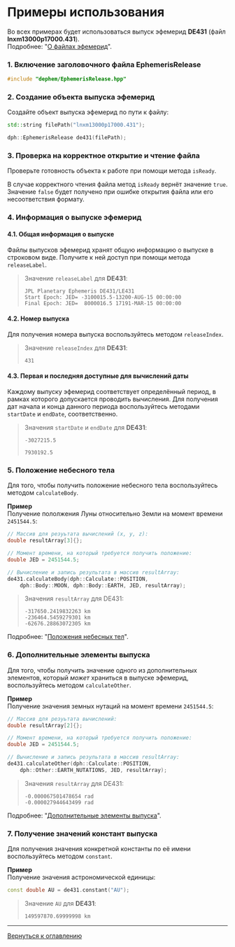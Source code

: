 # Примеры использования
Во всех примерах будет использоваться выпуск эфемерид **DE431** (файл **lnxm13000p17000.431**).  
Подробнее: "[О файлах эфемерид](about-ephemeris-files.md)".

### 1. Включение заголовочного файла EphemerisRelease
````c++
#include "dephem/EphemerisRelease.hpp"
````

### 2. Создание объекта выпуска эфемерид
Создайте объект выпуска эфемерид по пути к файлу:
````c++
std::string filePath("lnxm13000p17000.431");

dph::EphemerisRelease de431(filePath);
````

### 3. Проверка на корректное открытие и чтение файла
Проверьте готовность объекта к работе при помощи метода `isReady`.

В случае корректного чтения файла метод `isReady` вернёт значение `true`. Значение `false` будет получено при ошибке открытия файла или его несоответствия формату.

### 4. Информация о выпуске эфемерид

#### 4.1. Общая информация о выпуске
Файлы выпусков эфемерид хранят общую информацию о выпуске в строковом виде.
Получите к ней доступ при помощи метода `releaseLabel`. 

>Значение `releaseLabel` для **DE431**:
>````  
>JPL Planetary Ephemeris DE431/LE431  
>Start Epoch: JED= -3100015.5-13200-AUG-15 00:00:00  
>Final Epoch: JED=  8000016.5 17191-MAR-15 00:00:00
>````

#### 4.2. Номер выпуска
Для получения номера выпуска воспользуйтесь методом `releaseIndex`.
>Значение `releaseIndex` для **DE431**:
>````
>431
>````

#### 4.3. Первая и последняя доступные для вычислений даты
Каждому выпуску эфемерид соответствует определённый период, в рамках которого допускается проводить вычисления. Для получения дат начала и конца данного периода воспользуйтесь методами `startDate` и `endDate`, соответственно.
>Значения `startDate` и `endDate` для **DE431**:
>````
>-3027215.5
>````
>````
>7930192.5
>````

### 5. Положение небесного тела
Для того, чтобы получить положение небесного тела воспользуйтесь методом `calculateBody`.

**Пример**  
Получение пололжения Луны относительно Земли на момент времени `2451544.5`:
````c++
// Массив для резуьтата вычислений (x, y, z):
double resultArray[3]{};   

// Момент времени, на который требуется получить положение:
double JED = 2451544.5;

// Вычисление и запись результата в массив resultArray:
de431.calculateBody(dph::Calculate::POSITION, 
    dph::Body::MOON, dph::Body::EARTH, JED, resultArray);
````
>Значения `resultArray` для DE431:
>````
>-317650.2419832263 km
>-236464.5459279301 km
>-62676.28863072305 km
>````
Подробнее: "[Положения небесных тел](celestial-bodies-calculations.md)".

### 6. Дополнительные элементы выпуска
Для того, чтобы получить значение одного из дополнительных элементов, который *может* храниться в выпуске эфемерид, воспользуйтесь методом `calculateOther`.

**Пример**  
Получение значения земных нутаций на момент времени `2451544.5`:

````c++
// Массив для резуьтата вычислений:
double resultArray[2]{};

// Момент времени, на который требуется получить положение:
double JED = 2451544.5;

// Вычисление и запись результата в массив resultArray:
de431.calculateOther(dph::Calculate::POSITION, 
    dph::Other::EARTH_NUTATIONS, JED, resultArray);
````
>Значения `resultArray` для DE431:
>````
>-0.000067501478654 rad
>-0.000027944643499 rad
>````
Подробнее: "[Дополнительные элементы выпуска](other-items-calculations.md)".

### 7. Получение значений констант выпуска
Для получения значения конкретной константы по её имени воспользуйтесь методом `constant`.

**Пример**  
Получение значения астрономической единицы:
````c++
const double AU = de431.constant("AU");
````
>Значение `AU` для **DE431**:
>````
> 149597870.69999998 km
>````

---
[Вернуться к оглавлению](index.md)